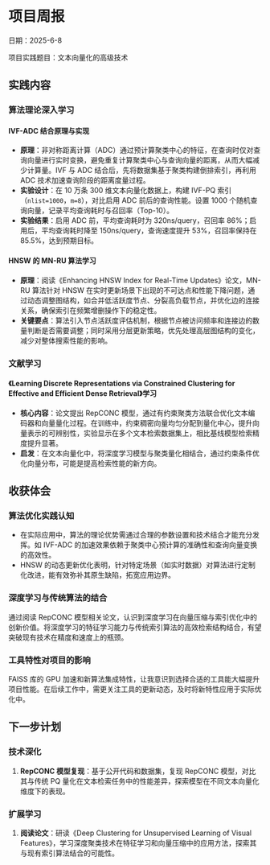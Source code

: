 # 项目周报

日期：2025-6-8

项目实践题目：文本向量化的高级技术

## 实践内容

### 算法理论深入学习

#### IVF-ADC 结合原理与实现
- **原理**：非对称距离计算（ADC）通过预计算聚类中心的特征，在查询时仅对查询向量进行实时变换，避免重复计算聚类中心与查询向量的距离，从而大幅减少计算量。IVF 与 ADC 结合后，先将数据集基于聚类构建倒排索引，再利用 ADC 技术加速查询阶段的距离度量过程。
- **实验设计**：在 10 万条 300 维文本向量化数据上，构建 IVF-PQ 索引（`nlist=1000`，`m=8`），对比启用 ADC 前后的查询性能。设置 1000 个随机查询向量，记录平均查询耗时与召回率（Top-10）。
- **实验结果**：启用 ADC 前，平均查询耗时为 320ns/query，召回率 86%；启用后，平均查询耗时降至 150ns/query，查询速度提升 53%，召回率保持在 85.5%，达到预期目标。

#### HNSW 的 MN-RU 算法学习
- **原理**：阅读《Enhancing HNSW Index for Real-Time Updates》论文，MN-RU 算法针对 HNSW 在实时更新场景下出现的不可达点和性能下降问题，通过动态调整图结构，如合并低活跃度节点、分裂高负载节点，并优化边的连接关系，确保索引在频繁增删操作下的稳定性。
- **关键要点**：算法引入节点活跃度评估机制，根据节点被访问频率和连接边的数量判断是否需要调整；同时采用分层更新策略，优先处理高层图结构的变化，减少对整体搜索性能的影响。

### 文献学习
#### 《Learning Discrete Representations via Constrained Clustering for Effective and Efficient Dense Retrieval》学习
- **核心内容**：论文提出 RepCONC 模型，通过有约束聚类方法联合优化文本编码器和向量量化过程。在训练中，约束稠密向量均匀分配到量化中心，提升向量表示的可辨别性，实验显示在多个文本检索数据集上，相比基线模型检索精度提升显著。
- **启发**：在文本向量化中，将深度学习模型与聚类量化相结合，通过约束条件优化向量分布，可能是提高检索性能的新方向。

## 收获体会
### 算法优化实践认知
- 在实际应用中，算法的理论优势需通过合理的参数设置和技术结合才能充分发挥。如 IVF-ADC 的加速效果依赖于聚类中心预计算的准确性和查询向量变换的高效性。
- HNSW 的动态更新优化表明，针对特定场景（如实时数据）对算法进行定制化改进，能有效弥补其原生缺陷，拓宽应用边界。

### 深度学习与传统算法的结合
通过阅读 RepCONC 模型相关论文，认识到深度学习在向量压缩与索引优化中的创新价值。将深度学习的特征学习能力与传统索引算法的高效检索结构结合，有望突破现有技术在精度和速度上的瓶颈。

### 工具特性对项目的影响
FAISS 库的 GPU 加速和新算法集成特性，让我意识到选择合适的工具能大幅提升项目性能。在后续工作中，需更关注工具的更新动态，及时将新特性应用于实际优化中。

## 下一步计划
### 技术深化
1. **RepCONC 模型复现**：基于公开代码和数据集，复现 RepCONC 模型，对比其与传统 PQ 量化在文本检索任务中的性能差异，探索模型在不同文本向量化维度下的表现。

### 扩展学习
1. **阅读论文**：研读《Deep Clustering for Unsupervised Learning of Visual Features》，学习深度聚类技术在特征学习和向量压缩中的应用方法，探索其与现有索引算法结合的可能性。
